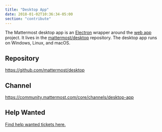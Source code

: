 ```yaml
---
title: "Desktop App"
date: 2018-01-02T10:36:34-05:00
section: "contribute"
---
```


The Mattermost desktop app is an [Electron](https://electronjs.org/) wrapper around the [web app](/contribute/webapp) project. It lives in the [mattermost/desktop](https://github.com/mattermost/desktop) repository. The desktop app runs on Windows, Linux, and macOS.

## Repository

https://github.com/mattermost/desktop

## Channel

https://community.mattermost.com/core/channels/desktop-app

## Help Wanted

[Find help wanted tickets here.](https://mattermost.com/pl/help-wanted-desktop)
